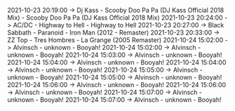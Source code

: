 2021-10-23 20:19:00 -> Dj Kass - Scooby Doo Pa Pa (DJ Kass Official 2018 Mix) - Scooby Doo Pa Pa (DJ Kass Official 2018 Mix)
2021-10-23 20:24:00 -> AC/DC - Highway to Hell - Highway to Hell
2021-10-23 20:27:00 -> Black Sabbath - Paranoid - Iron Man (2012 - Remaster)
2021-10-23 20:33:00 -> ZZ Top - Tres Hombres - La Grange (2005 Remaster)
2021-10-24 15:02:00 -> Alvinsch - unknown - Booyah!
2021-10-24 15:02:00 -> Alvinsch - unknown - Booyah!
2021-10-24 15:03:00 -> Alvinsch - unknown - Booyah!
2021-10-24 15:04:00 -> Alvinsch - unknown - Booyah!
2021-10-24 15:04:00 -> Alvinsch - unknown - Booyah!
2021-10-24 15:05:00 -> Alvinsch - unknown - Booyah!
2021-10-24 15:05:00 -> Alvinsch - unknown - Booyah!
2021-10-24 15:06:00 -> Alvinsch - unknown - Booyah!
2021-10-24 15:06:00 -> Alvinsch - unknown - Booyah!
2021-10-24 15:07:00 -> Alvinsch - unknown - Booyah!
2021-10-24 15:07:00 -> Alvinsch - unknown - Booyah!
